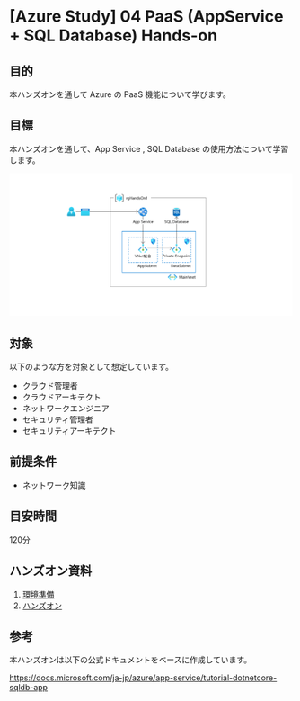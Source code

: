# [Azure Study] 04 PaaS (AppService + SQL Database) Hands-on

## 目的

本ハンズオンを通して Azure の PaaS 機能について学びます。

## 目標

本ハンズオンを通して、App Service , SQL Database の使用方法について学習します。

![完成状態](/docs/images/ex00-0000-completed.png)

## 対象

以下のような方を対象として想定しています。

* クラウド管理者​
* クラウドアーキテクト​
* ネットワークエンジニア​
* セキュリティ管理者​
* セキュリティアーキテクト

## 前提条件

* ネットワーク知識

## 目安時間

120分

## ハンズオン資料

1. [環境準備](/docs/preparation01.md)
1. [ハンズオン](/docs/README.md)


## 参考

本ハンズオンは以下の公式ドキュメントをベースに作成しています。

https://docs.microsoft.com/ja-jp/azure/app-service/tutorial-dotnetcore-sqldb-app

